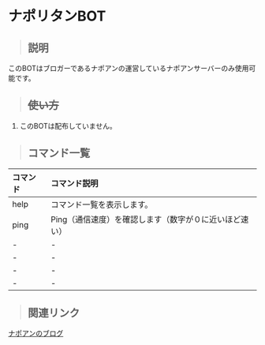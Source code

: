 # ナポリタンBOT
> ## 説明

このBOTはブロガーであるナポアンの運営しているナポアンサーバーのみ使用可能です。

> ## ~~使い方~~
1. このBOTは配布していません。


> ## コマンド一覧

| コマンド | コマンド説明 |
| :-- | :-- |
| help | コマンド一覧を表示します。 |
| ping | Ping（通信速度）を確認します（数字が０に近いほど速い） |
| - | -|
| - | - |
| - | - |
| - | - |


> ## 関連リンク
[ナポアンのブログ](https://napoan.com)